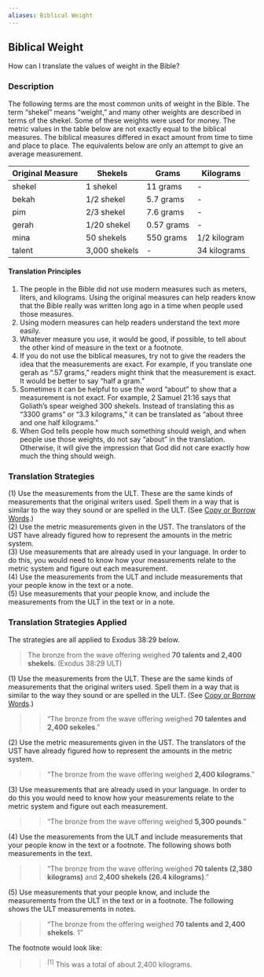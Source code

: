 ```yaml
---
aliases: Biblical Weight
---
```


## Biblical Weight

How can I translate the values of weight in the Bible?

### Description

The following terms are the most common units of weight in the Bible. The term “shekel” means “weight,” and many other weights are described in terms of the shekel. Some of these weights were used for money. The metric values in the table below are not exactly equal to the biblical measures. The biblical measures differed in exact amount from time to time and place to place. The equivalents below are only an attempt to give an average measurement.

| Original Measure | Shekels | Grams | Kilograms |
|--------------------|----------|---------|------------|
|shekel | 1 shekel |11 grams |  - |
| bekah  |  1/2 shekel |  5.7 grams |   - |
| pim  |  2/3 shekel |  7.6 grams |  - |
| gerah  |  1/20 shekel |  0.57 grams |  - |
| mina  |  50 shekels |  550 grams |  1/2 kilogram |
| talent  |  3,000 shekels |  - |  34 kilograms |

#### Translation Principles

1. The people in the Bible did not use modern measures such as meters, liters, and kilograms. Using the original measures can help readers know that the Bible really was written long ago in a time when people used those measures.
2. Using modern measures can help readers understand the text more easily.
3. Whatever measure you use, it would be good, if possible, to tell about the other kind of measure in the text or a footnote.
4. If you do not use the biblical measures, try not to give the readers the idea that the measurements are exact. For example, if you translate one gerah as “.57 grams,” readers might think that the measurement is exact. It would be better to say “half a gram.”
5. Sometimes it can be helpful to use the word “about” to show that a measurement is not exact. For example, 2 Samuel 21:16 says that Goliath’s spear weighed 300 shekels. Instead of translating this as “3300 grams” or “3.3 kilograms,” it can be translated as “about three and one half kilograms.”
6. When God tells people how much something should weigh, and when people use those weights, do not say “about” in the translation. Otherwise, it will give the impression that God did not care exactly how much the thing should weigh.

### Translation Strategies

(1) Use the measurements from the ULT. These are the same kinds of measurements that the original writers used. Spell them in a way that is similar to the way they sound or are spelled in the ULT. (See [Copy or Borrow Words](translate-transliterate.md).)<br>
(2) Use the metric measurements given in the UST. The translators of the UST have already figured how to represent the amounts in the metric system.<br>
(3) Use measurements that are already used in your language. In order to do this, you would need to know how your measurements relate to the metric system and figure out each measurement.<br>
(4) Use the measurements from the ULT and include measurements that your people know in the text or a note.<br>
(5) Use measurements that your people know, and include the measurements from the ULT in the text or in a note.

### Translation Strategies Applied

The strategies are all applied to Exodus 38:29 below.

> The bronze from the wave offering weighed **70 talents and 2,400 shekels**. (Exodus 38:29 ULT)

(1) Use the measurements from the ULT. These are the same kinds of measurements that the original writers used. Spell them in a way that is similar to the way they sound or are spelled in the ULT. (See [Copy or Borrow Words](translate-transliterate.md).)

> > “The bronze from the wave offering weighed **70 talentes and 2,400 sekeles**.”

(2) Use the metric measurements given in the UST. The translators of the UST have already figured how to represent the amounts in the metric system.

> > “The bronze from the wave offering weighed **2,400 kilograms**.”

(3) Use measurements that are already used in your language. In order to do this you would need to know how your measurements relate to the metric system and figure out each measurement.

> > “The bronze from the wave offering weighed **5,300 pounds**.”

(4) Use the measurements from the ULT and include measurements that your people know in the text or a footnote. The following shows both measurements in the text.

> > “The bronze from the wave offering weighed **70 talents (2,380 kilograms)** and **2,400 shekels (26.4 kilograms)**.”

(5) Use measurements that your people know, and include the measurements from the ULT in the text or in a footnote. The following shows the ULT measurements in notes.

> > “The bronze from the offering weighed **70 talents and 2,400 shekels**. 1”

The footnote would look like:

> > <sup> [1]</sup> This was a total of about 2,400 kilograms.
